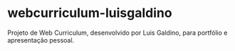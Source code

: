 # webcurriculum-luisgaldino
Projeto de Web Curriculum, desenvolvido por Luis Galdino, para portfólio e apresentação pessoal.
